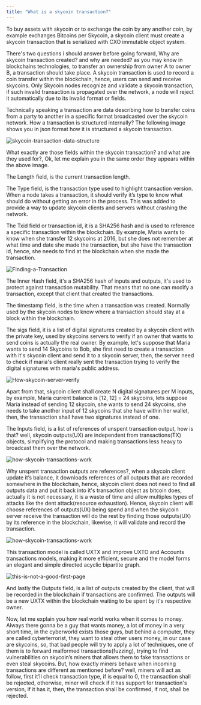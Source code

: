 ```yaml
---
title: "What is a skycoin transaction?"
---
```


To buy assets with skycoin or to exchange the coin by any another coin, by example exchanges Bitcoins per Skycoin, a skycoin client must create a skycoin transaction that is serialized with CXO immutable object system.

There's two questions i should answer before going forward, Why are skycoin transaction created?  and why are needed? as you may know in blockchains technologies, to transfer an ownership from owner A to owner B, a transaction should take place. A skycoin transaction is used to record a coin transfer within the blockchain, hence, users can send and receive skycoins. Only Skycoin nodes recognize and validate a skycoin transaction, if such invalid transaction is propagated over the network, a node will reject it automatically due to its invalid format or fields.

Technically speaking a transaction are data describing how to transfer coins from a party to another in a specific format broadcasted over the skycoin network. How a transaction is structured internally? The following image shows you in json format how it is structured a skycoin transaction.

![skycoin-transaction-data-structure](/user-guides/skycoin/skycoin-transaction-data-structure.png)

What exactly are those fields within the skycoin transaction? and what are they used for?, Ok, let me explain you in the same order they appears within the above image.

The Length field, is the current transaction length.

The Type field, is the transaction type used to highlight transaction version. When a node takes a transaction, it should verify it’s type to know what should do without getting an error in the process. This was added to provide a way to update skycoin clients and servers without crashing the network.

The Txid  field or transaction id, it is a SHA256 hash and is used to reference a specific transaction within the blockchain. By example, Maria wants to know when she transfer 12 skycoins at 2016, but she does not remember at what time and date she made the transaction, but she have the transaction id, hence, she needs to find at the blockchain when she made the transaction.

![Finding-a-Transaction](/user-guides/skycoin/Finding-a-Transaction.png)

The Inner Hash field, it's a SHA256 hash of inputs and outputs, it's used to protect against transaction mutability. That means that no one can modify a transaction, except that client that created the transactions.

The timestamp field, is the time when a transaction was created. Normally used by the skycoin nodes to know where a transaction should stay at a block within the blockchain.

The sigs field, it is a list of digital signatures created by a skycoin client with the private key, used by skycoins servers to verify if an owner that wants to send coins is actually the real owner. By example, let's suppose that Maria wants to send 14 Skycoins to Bob, she first need to create a transaction with it's skycoin client and send it to a skycoin server, then, the server need to check if maria's client really sent the transaction trying to verify the digital signatures with maria's public address.

![How-skycoin-server-verify](/user-guides/skycoin/How-skycoin-server-verify.png)

Apart from that, skycoin client shall create N digital signatures per M inputs, by example, Maria current balance is [12, 12] = 24 skycoins, lets suppose Maria instead of sending 12 skycoin, she wants to send 24 skycoins, she needs to take another input of 12 skycoins that she have within her wallet, then, the transaction shall have two signatures instead of one.

The Inputs field, is a list of references of unspent transaction output, how is that? well, skycoin outputs(UX) are independent from transactions(TX) objects, simplifying the protocol and making transactions less heavy to broadcast them over the network.

![how-skycoin-transactions-work](/user-guides/skycoin/Unspent-transaction-output.png)

Why unspent transaction outputs are references?, when a skycoin client update it’s balance, it downloads references of all outputs that are recorded somewhere in the blockchain, hence, skycoin client does not need to find all outputs data and put it back into it's transaction object as bitcoin does, actually it is not necessary, it is a waste of time and allow multiples types of attacks like the dent attack(resource exhaustion). Hence, skycoin client will choose references of outputs(UX) being spend and when the skycoin server receive the transaction will do the rest by finding those outputs(UX) by its reference in the blockchain, likewise, it will validate and record the transaction.

![how-skycoin-transactions-work](/user-guides/skycoin/how-skycoin-transactions-work.png)

This transaction model is called UXTX and improve UXTO and Accounts transactions models, making it more efficient, secure and the model forms an elegant and simple directed acyclic bipartite graph.

![this-is-not-a-good-first-page](/user-guides/skycoin/this-is-not-a-good-first-page.png)

And lastly the Outputs field, is a list of outputs created by the client, that will be recorded in the blockchain if transactions are confirmed. The outputs will be a new UXTX within the blockchain waiting to be spent by it's respective owner.

Now, let me explain you how real world works when it comes to money. Always there gonna be a guy that wants money, a lot of money in a very short time, in the cyberworld exists those guys, but behind a computer, they are called cyberterrorist, they want to steal other users money, in our case are skycoins, so, that bad people will try to apply a lot of techniques, one of them is to forward malformed transactions(fuzzing), trying to find vulnerabilities on skycoin’s miners that allows them to fake transactions or even steal skycoins. But, how exactly miners behave when incoming transactions are different as mentioned before? well, miners will act as follow, first it’ll check transaction type, if is equal to 0, the transaction shall be rejected, otherwise, miner will check if it has support for transaction's version, if it has it, then, the transaction shall be confirmed, if not, shall be rejected.
